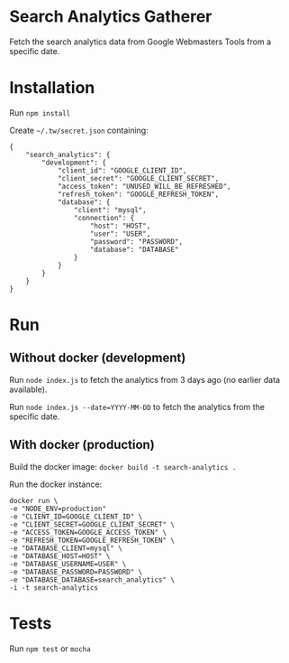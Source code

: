 # Search Analytics Gatherer

Fetch the search analytics data from Google Webmasters Tools from a specific date.

# Installation

Run `npm install`

Create `~/.tw/secret.json` containing:

```
{
	"search_analytics": {
		"development": {
			"client_id": "GOOGLE_CLIENT_ID",
			"client_secret": "GOOGLE_CLIENT_SECRET",
			"access_token": "UNUSED_WILL_BE_REFRESHED",
			"refresh_token": "GOOGLE_REFRESH_TOKEN",
			"database": {
				"client": "mysql",
				"connection": {
					"host": "HOST",
					"user": "USER",
					"password": "PASSWORD",
					"database": "DATABASE"
				}
			}
		}
	}
}
```


# Run

## Without docker (development)

Run `node index.js` to fetch the analytics from 3 days ago (no earlier data available).

Run `node index.js --date=YYYY-MM-DD` to fetch the analytics from the specific date.

## With docker (production)

Build the docker image: `docker build -t search-analytics .`

Run the docker instance: 

```
docker run \
-e "NODE_ENV=production"
-e "CLIENT_ID=GOOGLE_CLIENT_ID" \
-e "CLIENT_SECRET=GOOGLE_CLIENT_SECRET" \
-e "ACCESS_TOKEN=GOOGLE_ACCESS_TOKEN" \
-e "REFRESH_TOKEN=GOOGLE_REFRESH_TOKEN" \
-e "DATABASE_CLIENT=mysql" \
-e "DATABASE_HOST=HOST" \
-e "DATABASE_USERNAME=USER" \
-e "DATABASE_PASSWORD=PASSWORD" \
-e "DATABASE_DATABASE=search_analytics" \
-i -t search-analytics
```

# Tests

Run `npm test` or `mocha`